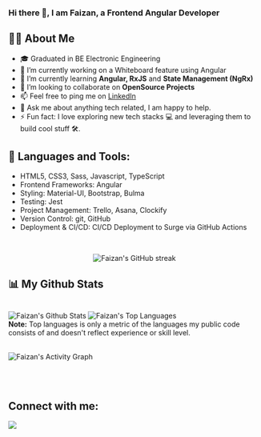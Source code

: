 ### Hi there 👋, I am Faizan, a Frontend Angular Developer

<!--
**faizanalibugti/faizanalibugti** is a ✨ _special_ ✨ repository because its `README.md` (this file) appears on your GitHub profile.

Here are some ideas to get you started:

- 🔭 I’m currently working on ...
- 🌱 I’m currently learning ...
- 👯 I’m looking to collaborate on ...
- 🤔 I’m looking for help with ...
- 💬 Ask me about ...
- 📫 How to reach me: ...
- 😄 Pronouns: ...
- ⚡ Fun fact: ...
-->

## 🙋‍♂️ About Me

- 🎓 Graduated in BE Electronic Engineering
- 🔭 I’m currently working on a Whiteboard feature using Angular
- 🌱 I’m currently learning **Angular, RxJS** and **State Management (NgRx)**
- 🤝 I’m looking to collaborate on **OpenSource Projects**
- 📫 Feel free to ping me on [LinkedIn](https://www.linkedin.com/in/faizan-ali-bugti-241135181/)
- 💬 Ask me about anything tech related, I am happy to help. 
- ⚡ Fun fact: I love exploring new tech stacks 💻 and leveraging them to build cool stuff 🛠️.


## 🔨 Languages and Tools:

- HTML5, CSS3, Sass, Javascript, TypeScript
- Frontend Frameworks: Angular
- Styling: Material-UI, Bootstrap, Bulma
- Testing: Jest
- Project Management: Trello, Asana, Clockify
- Version Control: git, GitHub
- Deployment & CI/CD: CI/CD Deployment to Surge via GitHub Actions
<br/>

<p align="center">
        <img title="🔥 Get streak stats for your profile at git.io/streak-stats" alt="Faizan's GitHub streak" src="https://github-readme-streak-stats.herokuapp.com/?user=faizanalibugti&theme=black-ice&hide_border=true&stroke=0000&background=060A0CD0"/>
</p>

## 📊 My Github Stats

  <br/>
    <a ><img alt="Faizan's Github Stats" src="https://github-readme-stats.vercel.app/api?username=faizanalibugti&show_icons=true&count_private=true&theme=react&hide_border=true&bg_color=0D1117" /></a>
  <a ><img alt="Faizan's Top Languages" src="https://github-readme-stats.vercel.app/api/top-langs/?username=faizanalibugti&langs_count=8&hide=python,jupyter%20notebook,c%2B%2B,shell,starlark,dockerfile,makefile,glsl&count_private=true&layout=compact&theme=react&hide_border=true&bg_color=0D1117&layout=compact" /></a>
  <br/>
  <b>Note:</b> Top languages is only a metric of the languages my public code consists of and doesn't reflect experience or skill level.


<br/>
<br/>

<a><img alt="Faizan's Activity Graph" src="https://activity-graph.herokuapp.com/graph?username=faizanalibugti&bg_color=0D1117&color=5BCDEC&line=5BCDEC&point=FFFFFF&hide_border=true" /></a>

<br/>
<br/>

## Connect with me:
<p align="left">
  <a href = "https://www.linkedin.com/in/faizan-ali-bugti-241135181/" target="_blank"><img src="https://img.icons8.com/fluent/48/000000/linkedin.png"/></a>
</p>

